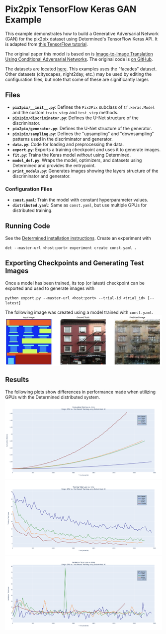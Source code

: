 # Pix2pix TensorFlow Keras GAN Example

This example demonstrates how to build a Generative Adversarial Network (GAN) for the pix2pix dataset using Determined's TensorFlow Keras API. It is adapted from [this TensorFlow tutorial](https://www.tensorflow.org/tutorials/generative/pix2pix).

The original paper this model is based on is [Image-to-Image Translation Using Conditional Adversarial Networks](https://arxiv.org/pdf/1611.07004v1.pdf). The original code is [on GitHub](https://github.com/phillipi/pix2pix).

The datasets are located [here](http://efrosgans.eecs.berkeley.edu/pix2pix/datasets/). This examples uses the "facades" dataset. Other datasets (cityscapes, night2day, etc.) may be used by editing the configuration files, but note that some of these are significantly larger.

## Files
* **`pix2pix/__init__.py`**: Defines the `Pix2Pix` subclass of `tf.keras.Model` and the custom `train_step` and `test_step` methods.
* **`pix2pix/discriminator.py`**: Defines the U-Net structure of the discriminator.
* **`pix2pix/generator.py`**: Defines the U-Net structure of the generator.
* **`pix2pix/sampling.py`**: Defines the "upsampling" and "downsampling" patterns used in the discriminator and generator.
* **`data.py`**: Code for loading and preprocessing the data.
* **`export.py`**: Exports a training checkpoint and uses it to generate images.
* **`fit.py`**: Trains the Keras model _without_ using Determined.
* **`model_def.py`**: Wraps the model, optimizers, and datasets using Determined and provides the entrypoint.
* **`print_models.py`**: Generates images showing the layers structure of the discriminator and generator.

### Configuration Files
* **`const.yaml`**: Train the model with constant hyperparameter values.
* **`distributed.yaml`**: Same as `const.yaml`, but use multiple GPUs for distributed training.

## Running Code
See the [Determined installation instructions](https://docs.determined.ai/latest/index.html).
Create an experiment with
```
det --master-url <host:port> experiment create const.yaml .
```

## Exporting Checkpoints and Generating Test Images
Once a model has been trained, its top (or latest) checkpoint can be exported and used to generate images with
```
python export.py --master-url <host:port> --trial-id <trial_id> [--latest]
```

The following image was created using a model trained with `const.yaml`.
![Example Generated Image](./generated_example.jpeg)

## Results
The following plots show differences in performance made when utilizing GPUs with the Determined distributed system.
![Cumulative Batches vs. Time](./batches_vs_time.png)
![Training Loss vs. Time](./training_loss_vs_time.png)
![Validation Loss vs. Time](./validation_loss_vs_time.png)